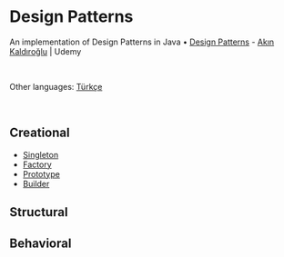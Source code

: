 # Design Patterns

An implementation of Design Patterns in Java • <a href="https://www.udemy.com/course/designpatterns" target="_blank">Design Patterns</a> - <a href="https://www.udemy.com/user/akinkaldiroglu" target="_blank">Akın Kaldıroğlu</a> | Udemy

<br/>

Other languages: [Türkçe](src/docs/tr/README.md)

<br/>

## Creational
- [Singleton](src/main/creational/singleton)
- [Factory](src/main/creational/factory)
- [Prototype](src/main/creational/prototype)
- [Builder](src/main/creational/builder)

## Structural

## Behavioral
